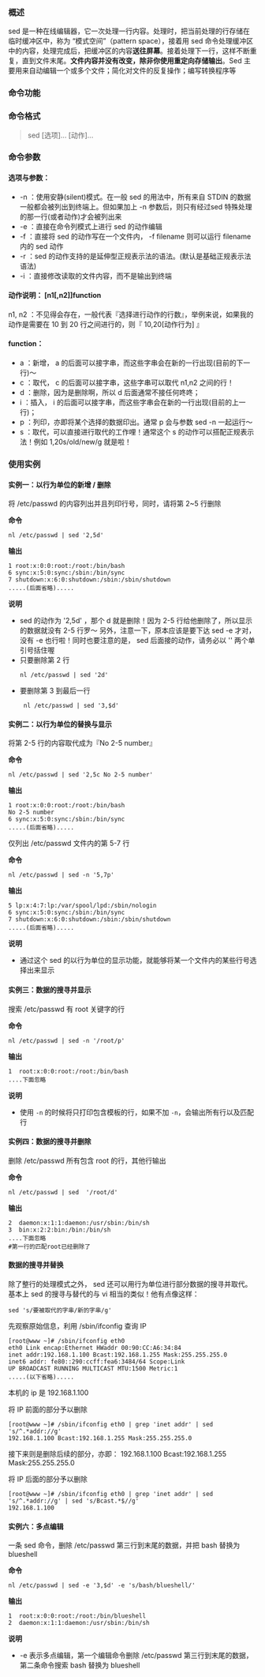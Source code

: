 ### 概述
sed 是一种在线编辑器，它一次处理一行内容。处理时，把当前处理的行存储在临时缓冲区中，称为 “模式空间”（pattern space），接着用 sed 命令处理缓冲区中的内容，处理完成后，把缓冲区的内容**送往屏幕**。接着处理下一行，这样不断重复，直到文件末尾。**文件内容并没有改变，除非你使用重定向存储输出**。Sed 主要用来自动编辑一个或多个文件；简化对文件的反复操作；编写转换程序等

### 命令功能


### 命令格式
> sed [选项]... [动作]...

### 命令参数
#### 选项与参数：
- -n ：使用安静(silent)模式。在一般 sed 的用法中，所有来自 STDIN 的数据一般都会被列出到终端上。但如果加上 -n 参数后，则只有经过sed 特殊处理的那一行(或者动作)才会被列出来
- -e ：直接在命令列模式上进行 sed 的动作编辑
- -f ：直接将 sed 的动作写在一个文件内， -f filename 则可以运行 filename 内的 sed 动作
- -r ：sed 的动作支持的是延伸型正规表示法的语法。(默认是基础正规表示法语法)
- -i ：直接修改读取的文件内容，而不是输出到终端
#### 动作说明： [n1[,n2]]function
n1, n2 ：不见得会存在，一般代表『选择进行动作的行数』，举例来说，如果我的动作是需要在 10 到 20 行之间进行的，则『 10,20[动作行为] 』
#### function：
- a ：新增， a 的后面可以接字串，而这些字串会在新的一行出现(目前的下一行)～
- c ：取代， c 的后面可以接字串，这些字串可以取代 n1,n2 之间的行！
- d ：删除，因为是删除啊，所以 d 后面通常不接任何咚咚；
- i ：插入， i 的后面可以接字串，而这些字串会在新的一行出现(目前的上一行)；
- p ：列印，亦即将某个选择的数据印出。通常 p 会与参数 sed -n 一起运行～
- s ：取代，可以直接进行取代的工作哩！通常这个 s 的动作可以搭配正规表示法！例如 1,20s/old/new/g 就是啦！

### 使用实例
#### 实例一：以行为单位的新增 / 删除
将 /etc/passwd 的内容列出并且列印行号，同时，请将第 2~5 行删除

**命令**
```shell
nl /etc/passwd | sed '2,5d'
```
**输出**
```shell
1 root:x:0:0:root:/root:/bin/bash
6 sync:x:5:0:sync:/sbin:/bin/sync
7 shutdown:x:6:0:shutdown:/sbin:/sbin/shutdown
.....(后面省略).....
```
**说明**
- sed 的动作为 '2,5d' ，那个 d 就是删除！因为 2-5 行给他删除了，所以显示的数据就没有 2-5 行罗～ 另外，注意一下，原本应该是要下达 sed -e 才对，没有 -e 也行啦！同时也要注意的是， sed 后面接的动作，请务必以 '' 两个单引号括住喔
- 只要删除第 2 行 
    ```shell
    nl /etc/passwd | sed '2d' 
    ```
- 要删除第 3 到最后一行
    ```shell
     nl /etc/passwd | sed '3,$d' 
    ```

#### 实例二：以行为单位的替换与显示
将第 2-5 行的内容取代成为『No 2-5 number』

**命令**
```shell
nl /etc/passwd | sed '2,5c No 2-5 number'
```
**输出**
```shell
1 root:x:0:0:root:/root:/bin/bash
No 2-5 number
6 sync:x:5:0:sync:/sbin:/bin/sync
.....(后面省略).....
```
仅列出 /etc/passwd 文件内的第 5-7 行

**命令**
```shell
nl /etc/passwd | sed -n '5,7p'
```
**输出**
```shell
5 lp:x:4:7:lp:/var/spool/lpd:/sbin/nologin
6 sync:x:5:0:sync:/sbin:/bin/sync
7 shutdown:x:6:0:shutdown:/sbin:/sbin/shutdown
.....(后面省略).....
```
**说明**
- 通过这个 sed 的以行为单位的显示功能，就能够将某一个文件内的某些行号选择出来显示

#### 实例三：数据的搜寻并显示
搜索 /etc/passwd 有 root 关键字的行

**命令**
```shell
nl /etc/passwd | sed -n '/root/p'
```
**输出**
```shell
1  root:x:0:0:root:/root:/bin/bash
....下面忽略 
```
**说明**
- 使用 `-n` 的时候将只打印包含模板的行，如果不加 `-n`，会输出所有行以及匹配行

#### 实例四：数据的搜寻并删除
删除 /etc/passwd 所有包含 root 的行，其他行输出

**命令**
```shell
nl /etc/passwd | sed  '/root/d'
```
**输出**
```shell
2  daemon:x:1:1:daemon:/usr/sbin:/bin/sh
3  bin:x:2:2:bin:/bin:/bin/sh
....下面忽略
#第一行的匹配root已经删除了
```

#### 数据的搜寻并替换
除了整行的处理模式之外， sed 还可以用行为单位进行部分数据的搜寻并取代。基本上 sed 的搜寻与替代的与 vi 相当的类似！他有点像这样：
```shell
sed 's/要被取代的字串/新的字串/g'
```

先观察原始信息，利用 /sbin/ifconfig 查询 IP
```shell
[root@www ~]# /sbin/ifconfig eth0
eth0 Link encap:Ethernet HWaddr 00:90:CC:A6:34:84
inet addr:192.168.1.100 Bcast:192.168.1.255 Mask:255.255.255.0
inet6 addr: fe80::290:ccff:fea6:3484/64 Scope:Link
UP BROADCAST RUNNING MULTICAST MTU:1500 Metric:1
.....(以下省略).....
```
本机的 ip 是 192.168.1.100

将 IP 前面的部分予以删除
```shell
[root@www ~]# /sbin/ifconfig eth0 | grep 'inet addr' | sed 's/^.*addr://g'
192.168.1.100 Bcast:192.168.1.255 Mask:255.255.255.0
```

接下来则是删除后续的部分，亦即： 192.168.1.100 Bcast:192.168.1.255 Mask:255.255.255.0

将 IP 后面的部分予以删除
```shell
[root@www ~]# /sbin/ifconfig eth0 | grep 'inet addr' | sed 's/^.*addr://g' | sed 's/Bcast.*$//g'
192.168.1.100
```

#### 实例六：多点编辑
一条 sed 命令，删除 /etc/passwd 第三行到末尾的数据，并把 bash 替换为 blueshell

**命令**
```shell
nl /etc/passwd | sed -e '3,$d' -e 's/bash/blueshell/'
```
**输出**
```shell
1  root:x:0:0:root:/root:/bin/blueshell
2  daemon:x:1:1:daemon:/usr/sbin:/bin/sh
```
**说明**
- -e 表示多点编辑，第一个编辑命令删除 /etc/passwd 第三行到末尾的数据，第二条命令搜索 bash 替换为 blueshell


